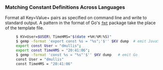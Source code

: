### Matching Constant Definitions Across Languages

Format all Key=Value+ pairs as specified on command line and write to standard output.
A pattern in the format of Go's [```fmt```](https://golang.org/pkg/fmt) package
take the place of the template file.

```sh
     $ KV=User=$USER\ TimeHMS="$(date +%H:%M:%S)"
     $ gemp -format 'export const %s = "%s";'$'' $KV dump  # emit JavaScript
     export const User = "dmullis";
     export const TimeHMS = "20:41:06";
     $ gemp -format 'const %s = "%s"'$'' $KV dump   # emit Go
     const User = "dmullis"
     const TimeHMS = "20:41:06"
```
